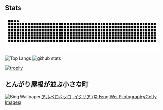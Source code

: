 ## Stats
<picture>
  <source media="(prefers-color-scheme: dark)" srcset="https://raw.githubusercontent.com/ba230t/ba230t/output/github-contribution-grid-snake-dark.svg">
  <source media="(prefers-color-scheme: light)" srcset="https://raw.githubusercontent.com/ba230t/ba230t/output/github-contribution-grid-snake.svg">
  <img alt="github contribution grid snake animation" src="https://raw.githubusercontent.com/ba230t/ba230t/output/github-contribution-grid-snake.svg">
</picture>

<p align="left">
  <img alt="Top Langs" height="150px" src="https://github-readme-stats.vercel.app/api/top-langs/?username=ba230t&layout=compact&theme=transparent" />
  <img alt="github stats" height="150px" src="https://github-readme-stats.vercel.app/api?username=ba230t&theme=transparent" />
</p>

[![trophy](https://github-profile-trophy.vercel.app/?username=ba230t&theme=transparent&column=7)](https://github.com/ryo-ma/github-profile-trophy)


<!-- Bing Wallpaper Start -->
## とんがり屋根が並ぶ小さな町
![Bing Wallpaper](https://www.bing.com/th?id=OHR.TrulliHouses_JA-JP5521004094_1920x1080.jpg&rf=LaDigue_1920x1080.jpg&pid=hp)
[アルベロベッロ, イタリア (© Feng Wei Photography/Getty Images)](https://www.bing.com/search?q=%E3%82%A2%E3%83%AB%E3%83%99%E3%83%AD%E3%83%99%E3%83%83%E3%83%AD&form=hpcapt&filters=HpDate%3a%2220250825_1500%22)
<!-- Bing Wallpaper End -->
